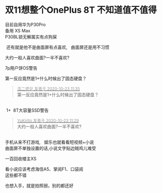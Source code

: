 # 双11想整个OnePlus 8T  不知道值不值得


目前自用华为P30Pro<br />
备用 XS Max<br />
P30BL锁无解属实有点狗屎

<img src="static/image/smiley/default/lol.gif" smilieid="12" border="0" alt="" /> 还有就是他不是曲面屏有点喜欢,&nbsp; &nbsp;曲面屏还是用不习惯

大约一般人喜欢曲面?一半不喜欢?

7p用户<img src="static/image/smiley/default/lol.gif" smilieid="12" border="0" alt="" /><img src="static/image/smiley/default/lol.gif" smilieid="12" border="0" alt="" /><img src="static/image/smiley/default/lol.gif" smilieid="12" border="0" alt="" />饼OS警告<img src="static/image/smiley/default/lol.gif" smilieid="12" border="0" alt="" /><img src="static/image/smiley/default/lol.gif" smilieid="12" border="0" alt="" /><img src="static/image/smiley/default/lol.gif" smilieid="12" border="0" alt="" /><img id="aimg_RAlb7" onclick="zoom(this, this.src, 0, 0, 0)" class="zoom" src="https://cdn.jsdelivr.net/gh/hishis/forum-master/public/images/patch.gif" onmouseover="img_onmouseoverfunc(this)" onload="thumbImg(this)" border="0" alt="" />

第一反应竟然是1+什么时候出了固态硬盘？

<div class="quote"><blockquote><font size="2"><a href="https://www.hostloc.com/forum.php?mod=redirect&amp;goto=findpost&amp;pid=9340228&amp;ptid=757537" target="_blank"><font color="#999999">浩二师兄 发表于 2020-10-23 11:35</font></a></font><br />
第一反应竟然是1+什么时候出了固态硬盘？</blockquote></div><br />
<img src="static/image/smiley/default/lol.gif" smilieid="12" border="0" alt="" /> 1+&nbsp;&nbsp;8T大容量SSD警告

<div class="quote"><blockquote><font size="2"><a href="https://www.hostloc.com/forum.php?mod=redirect&amp;goto=findpost&amp;pid=9340207&amp;ptid=757537" target="_blank"><font color="#999999">YuKirito 发表于 2020-10-23 11:29</font></a></font><br />
大约一般人喜欢曲面?一半不喜欢?</blockquote></div><br />
手机从来不打游戏,&nbsp; &nbsp;娱乐也就看看短视频+小说<br />
曲面屏不单独设置的话,小说文字贴边贼鸡儿难受

一百回收楼主XS

看小说应该考虑海信A5、掌阅F1、口袋阅<br />
这些都不错<img id="aimg_w9b36" onclick="zoom(this, this.src, 0, 0, 0)" class="zoom" src="https://cdn.jsdelivr.net/gh/hishis/forum-master/public/images/patch.gif" onmouseover="img_onmouseoverfunc(this)" onload="thumbImg(this)" border="0" alt="" />

也想入手，就是拍照弱，别的都还好
